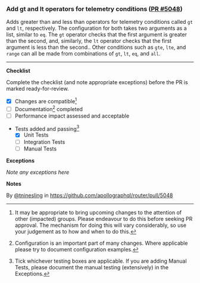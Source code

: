 ### Add gt and lt operators for telemetry conditions ([PR #5048](https://github.com/apollographql/router/pull/5048))

Adds greater than and less than operators for telemetry conditions called `gt` and `lt`, respectively. The configuration for both takes two arguments as a list, similar to `eq`. The `gt` operator checks that the first argument is greater than the second, and, similarly, the `lt` operator checks that the first argument is less than the second.. Other conditions such as `gte`, `lte`, and `range` can all be made from combinations of `gt`, `lt`, `eq`, and `all`.

<!-- ROUTER-237 -->
---

**Checklist**

Complete the checklist (and note appropriate exceptions) before the PR is marked ready-for-review.

- [X] Changes are compatible[^1]
- [ ] Documentation[^2] completed
- [ ] Performance impact assessed and acceptable
- Tests added and passing[^3]
    - [X] Unit Tests
    - [ ] Integration Tests
    - [ ] Manual Tests

**Exceptions**

*Note any exceptions here*

**Notes**

[^1]: It may be appropriate to bring upcoming changes to the attention of other (impacted) groups. Please endeavour to do this before seeking PR approval. The mechanism for doing this will vary considerably, so use your judgement as to how and when to do this.
[^2]: Configuration is an important part of many changes. Where applicable please try to document configuration examples.
[^3]: Tick whichever testing boxes are applicable. If you are adding Manual Tests, please document the manual testing (extensively) in the Exceptions.

By [@tninesling](https://github.com/tninesling) in https://github.com/apollographql/router/pull/5048
